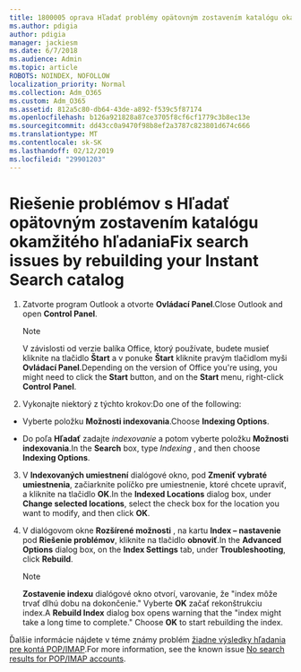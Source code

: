 ```yaml
---
title: 1800005 oprava Hľadať problémy opätovným zostavením katalógu okamžitého hľadania
ms.author: pdigia
author: pdigia
manager: jackiesm
ms.date: 6/7/2018
ms.audience: Admin
ms.topic: article
ROBOTS: NOINDEX, NOFOLLOW
localization_priority: Normal
ms.collection: Adm_O365
ms.custom: Adm_O365
ms.assetid: 812a5c80-db64-43de-a892-f539c5f87174
ms.openlocfilehash: b126a921828a87ce3705f8cf6cf1779c3b8ec13e
ms.sourcegitcommit: dd43cc0a9470f98b8ef2a3787c823801d674c666
ms.translationtype: MT
ms.contentlocale: sk-SK
ms.lasthandoff: 02/12/2019
ms.locfileid: "29901203"
---
```

# <a name="fix-search-issues-by-rebuilding-your-instant-search-catalog"></a><span data-ttu-id="08430-102">Riešenie problémov s Hľadať opätovným zostavením katalógu okamžitého hľadania</span><span class="sxs-lookup"><span data-stu-id="08430-102">Fix search issues by rebuilding your Instant Search catalog</span></span>

1. <span data-ttu-id="08430-103">Zatvorte program Outlook a otvorte **Ovládací Panel**.</span><span class="sxs-lookup"><span data-stu-id="08430-103">Close Outlook and open **Control Panel**.</span></span>
    
    > [!NOTE]
    > <span data-ttu-id="08430-104">V závislosti od verzie balíka Office, ktorý používate, budete musieť kliknite na tlačidlo **Štart** a v ponuke **Štart** kliknite pravým tlačidlom myši **Ovládací Panel**.</span><span class="sxs-lookup"><span data-stu-id="08430-104">Depending on the version of Office you're using, you might need to click the **Start** button, and on the **Start** menu, right-click **Control Panel**.</span></span> 
  
2. <span data-ttu-id="08430-105">Vykonajte niektorý z týchto krokov:</span><span class="sxs-lookup"><span data-stu-id="08430-105">Do one of the following:</span></span>
    
  - <span data-ttu-id="08430-106">Vyberte položku **Možnosti indexovania**.</span><span class="sxs-lookup"><span data-stu-id="08430-106">Choose **Indexing Options**.</span></span>
    
  - <span data-ttu-id="08430-107">Do poľa **Hľadať** zadajte *indexovanie* a potom vyberte položku **Možnosti indexovania**.</span><span class="sxs-lookup"><span data-stu-id="08430-107">In the **Search** box, type  *Indexing*  , and then choose **Indexing Options**.</span></span>
    
3. <span data-ttu-id="08430-108">V **Indexovaných umiestnení** dialógové okno, pod **Zmeniť vybraté umiestnenia**, začiarknite políčko pre umiestnenie, ktoré chcete upraviť, a kliknite na tlačidlo **OK**.</span><span class="sxs-lookup"><span data-stu-id="08430-108">In the **Indexed Locations** dialog box, under **Change selected locations**, select the check box for the location you want to modify, and then click **OK**.</span></span>
    
4. <span data-ttu-id="08430-109">V dialógovom okne **Rozšírené možnosti** , na kartu **Index – nastavenie** pod **Riešenie problémov**, kliknite na tlačidlo **obnoviť**.</span><span class="sxs-lookup"><span data-stu-id="08430-109">In the **Advanced Options** dialog box, on the **Index Settings** tab, under **Troubleshooting**, click **Rebuild**.</span></span>
    
    > [!NOTE]
    > <span data-ttu-id="08430-p101">**Zostavenie indexu** dialógové okno otvorí, varovanie, že "index môže trvať dlhú dobu na dokončenie." Vyberte **OK** začať rekonštrukciu index.</span><span class="sxs-lookup"><span data-stu-id="08430-p101">A **Rebuild Index** dialog box opens warning that the "index might take a long time to complete." Choose **OK** to start rebuilding the index.</span></span> 
  
<span data-ttu-id="08430-112">Ďalšie informácie nájdete v téme známy problém [žiadne výsledky hľadania pre kontá POP/IMAP](https://support.office.com/article/51c9d2c7-a3db-4358-afdf-50d3a9e57039.aspx).</span><span class="sxs-lookup"><span data-stu-id="08430-112">For more information, see the known issue [No search results for POP/IMAP accounts](https://support.office.com/article/51c9d2c7-a3db-4358-afdf-50d3a9e57039.aspx).</span></span>
  

